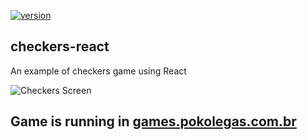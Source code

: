 [![version](https://img.shields.io/github/package-json/v/ricardodorosario/checkers-react?style=flat-square)](https://github.com/ricardodorosario/checkers-react)

## checkers-react

An example of checkers game using React

![Checkers Screen](https://github.com/ricardodorosario/checkers-react/images/checkers-react-screen.png)

## Game is running in [games.pokolegas.com.br](https://games.pokolegas.com.br/checkers/)
